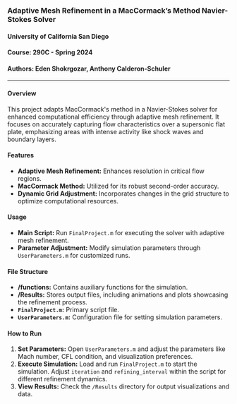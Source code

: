 ### Adaptive Mesh Refinement in a MacCormack’s Method Navier-Stokes Solver

#### University of California San Diego
#### Course: 290C - Spring 2024
#### Authors: Eden Shokrgozar, Anthony Calderon-Schuler

---

#### Overview
This project adapts MacCormack's method in a Navier-Stokes solver for enhanced computational efficiency through adaptive mesh refinement. It focuses on accurately capturing flow characteristics over a supersonic flat plate, emphasizing areas with intense activity like shock waves and boundary layers.

#### Features
- **Adaptive Mesh Refinement:** Enhances resolution in critical flow regions.
- **MacCormack Method:** Utilized for its robust second-order accuracy.
- **Dynamic Grid Adjustment:** Incorporates changes in the grid structure to optimize computational resources.

#### Usage
- **Main Script:** Run `FinalProject.m` for executing the solver with adaptive mesh refinement.
- **Parameter Adjustment:** Modify simulation parameters through `UserParameters.m` for customized runs.

#### File Structure
- **/functions:** Contains auxiliary functions for the simulation.
- **/Results:** Stores output files, including animations and plots showcasing the refinement process.
- **`FinalProject.m`:** Primary script file.
- **`UserParameters.m`:** Configuration file for setting simulation parameters.

#### How to Run
1. **Set Parameters:** Open `UserParameters.m` and adjust the parameters like Mach number, CFL condition, and visualization preferences.
2. **Execute Simulation:** Load and run `FinalProject.m` to start the simulation. Adjust `iteration` and `refining_interval` within the script for different refinement dynamics.
3. **View Results:** Check the `/Results` directory for output visualizations and data.

